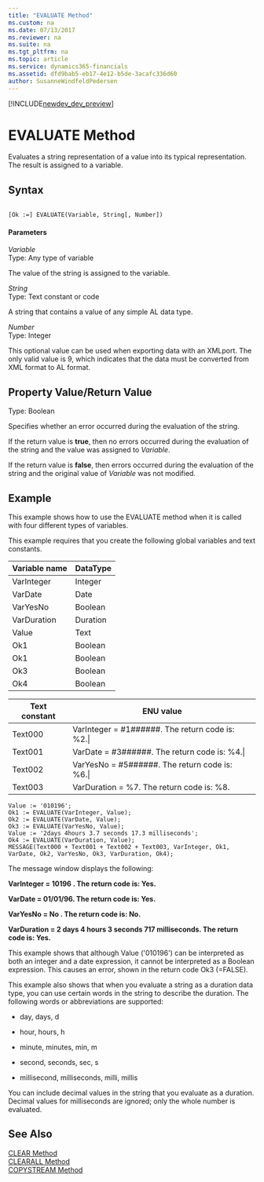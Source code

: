 ```yaml
---
title: "EVALUATE Method"
ms.custom: na
ms.date: 07/13/2017
ms.reviewer: na
ms.suite: na
ms.tgt_pltfrm: na
ms.topic: article
ms.service: dynamics365-financials
ms.assetid: dfd9bab5-eb17-4e12-b5de-3acafc336d60
author: SusanneWindfeldPedersen
---
```


[!INCLUDE[newdev_dev_preview](../includes/newdev_dev_preview.md)]

# EVALUATE Method
Evaluates a string representation of a value into its typical representation. The result is assigned to a variable.  
  
## Syntax  
  
```  
  
[Ok :=] EVALUATE(Variable, String[, Number])  
```  
  
#### Parameters  
 *Variable*  
 Type: Any type of variable  
  
 The value of the string is assigned to the variable.  
  
 *String*  
 Type: Text constant or code  
  
 A string that contains a value of any simple AL data type.  
  
 *Number*  
 Type: Integer  
  
 This optional value can be used when exporting data with an XMLport. The only valid value is 9, which indicates that the data must be converted from XML format to AL format.  
  
## Property Value/Return Value  
 Type: Boolean  
  
 Specifies whether an error occurred during the evaluation of the string.  
  
 If the return value is **true**, then no errors occurred during the evaluation of the string and the value was assigned to *Variable*.  
  
 If the return value is **false**, then errors occurred during the evaluation of the string and the original value of *Variable* was not modified.  
  
## Example  
 This example shows how to use the EVALUATE method when it is called with four different types of variables.  
  
 This example requires that you create the following global variables and text constants.  
  
|Variable name|DataType|  
|-------------------|--------------|  
|VarInteger|Integer|  
|VarDate|Date|  
|VarYesNo|Boolean|  
|VarDuration|Duration|  
|Value|Text|  
|Ok1|Boolean|  
|Ok1|Boolean|  
|Ok3|Boolean|  
|Ok4|Boolean|  
  
|Text constant|ENU value|  
|-------------------|---------------|  
|Text000|VarInteger = \#1\#\#\#\#\#\#. The return code is: %2.\\|  
|Text001|VarDate = \#3\#\#\#\#\#\#. The return code is: %4.\\|  
|Text002|VarYesNo = \#5\#\#\#\#\#\#. The return code is: %6.\\|  
|Text003|VarDuration = %7. The return code is: %8.|  
  
```  
Value := '010196';  
Ok1 := EVALUATE(VarInteger, Value);  
Ok2 := EVALUATE(VarDate, Value);  
Ok3 := EVALUATE(VarYesNo, Value);  
Value := '2days 4hours 3.7 seconds 17.3 milliseconds';  
Ok4 := EVALUATE(VarDuration, Value);  
MESSAGE(Text000 + Text001 + Text002 + Text003, VarInteger, Ok1, VarDate, Ok2, VarYesNo, Ok3, VarDuration, Ok4);  
```  
  
 The message window displays the following:  
  
 **VarInteger = 10196   . The return code is: Yes.**  
  
 **VarDate = 01/01/96. The return code is: Yes.**  
  
 **VarYesNo = No      . The return code is: No.**  
  
 **VarDuration = 2 days 4 hours 3 seconds 717 milliseconds. The return code is: Yes.**  
  
 This example shows that although Value \('010196'\) can be interpreted as both an integer and a date expression, it cannot be interpreted as a Boolean expression. This causes an error, shown in the return code Ok3 \(=FALSE\).  
  
 This example also shows that when you evaluate a string as a duration data type, you can use certain words in the string to describe the duration. The following words or abbreviations are supported:  
  
-   day, days, d  
  
-   hour, hours, h  
  
-   minute, minutes, min, m  
  
-   second, seconds, sec, s  
  
-   millisecond, milliseconds, milli, millis  
  
 You can include decimal values in the string that you evaluate as a duration. Decimal values for milliseconds are ignored; only the whole number is evaluated.  
  
## See Also  
 [CLEAR Method](devenv-CLEAR-Method.md)   
 [CLEARALL Method](devenv-CLEARALL-Method.md)   
 [COPYSTREAM Method](devenv-COPYSTREAM-Method.md)